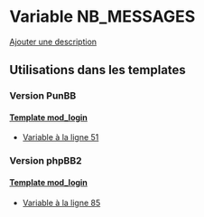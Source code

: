 # Variable NB_MESSAGES
[Ajouter une description](https://fa-tvars.appspot.com/var/NB_MESSAGES)

## Utilisations dans les templates

### Version PunBB

#### [Template mod_login](punbb/mod_login.md#readme)
* [Variable &agrave; la ligne 51](../punbb/mod_login.tpl#L51)

### Version phpBB2

#### [Template mod_login](subsilver/mod_login.md#readme)
* [Variable &agrave; la ligne 85](../subsilver/mod_login.tpl#L85)